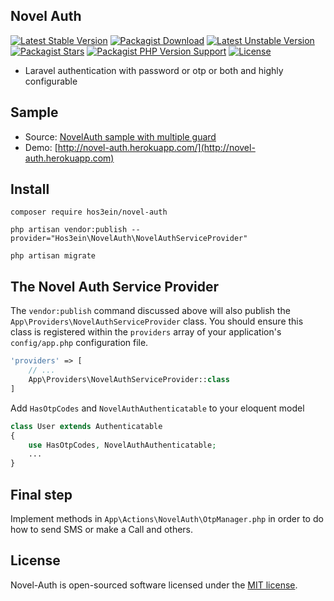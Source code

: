 ## Novel Auth

[![Latest Stable Version](http://poser.pugx.org/hos3ein/novel-auth/v)](https://packagist.org/packages/hos3ein/novel-auth)
[![Packagist Download](https://img.shields.io/packagist/dt/hos3ein/novel-auth)](https://packagist.org/packages/hos3ein/novel-auth)
[![Latest Unstable Version](http://poser.pugx.org/hos3ein/novel-auth/v/unstable)](https://packagist.org/packages/hos3ein/novel-auth)
[![Packagist Stars](https://img.shields.io/packagist/stars/hos3ein/novel-auth)](https://packagist.org/packages/hos3ein/novel-auth)
[![Packagist PHP Version Support](https://img.shields.io/packagist/php-v/hos3ein/novel-auth)](https://packagist.org/packages/hos3ein/novel-auth)
[![License](http://poser.pugx.org/hos3ein/novel-auth/license)](https://packagist.org/packages/hos3ein/novel-auth)

* Laravel authentication with password or otp or both and highly configurable

## Sample

* Source: [NovelAuth sample with multiple guard](https://github.com/hos3ein/novel-auth-sample)
* Demo:  [http://novel-auth.herokuapp.com/](http://novel-auth.herokuapp.com)

## Install

```shell
composer require hos3ein/novel-auth
```

```shell
php artisan vendor:publish --provider="Hos3ein\NovelAuth\NovelAuthServiceProvider"
```

```shell
php artisan migrate
```

## The Novel Auth Service Provider

The `vendor:publish` command discussed above will also publish the `App\Providers\NovelAuthServiceProvider` class. You
should ensure this class is registered within the `providers` array of your application's `config/app.php` configuration
file.

```php
'providers' => [
    // ...
    App\Providers\NovelAuthServiceProvider::class
]
```

Add `HasOtpCodes` and `NovelAuthAuthenticatable` to your eloquent model

```php
class User extends Authenticatable
{
    use HasOtpCodes, NovelAuthAuthenticatable;
    ...
}
```

## Final step

Implement methods in `App\Actions\NovelAuth\OtpManager.php` in order to do how to send SMS or make a Call and others.

## License

Novel-Auth is open-sourced software licensed under the [MIT license](LICENSE.md).
